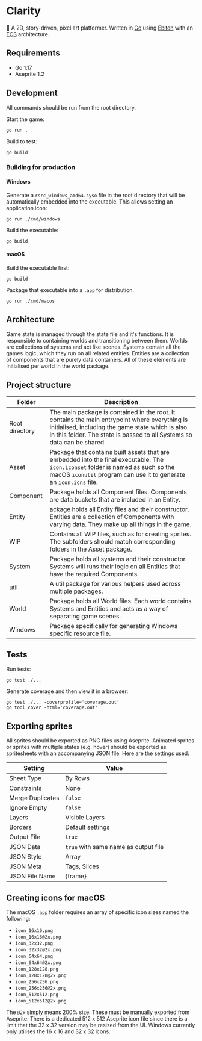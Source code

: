 # Clarity

🌿 A 2D, story-driven, pixel art platformer. Written in [Go](https://golang.org) using [Ebiten](https://ebiten.org) with an [ECS](https://en.wikipedia.org/wiki/Entity_component_system) architecture.

## Requirements

- Go 1.17
- Aseprite 1.2

## Development

All commands should be run from the root directory.

Start the game:
```
go run .
```

Build to test:
```
go build
```

### Building for production

#### Windows

Generate a `rsrc_windows_amd64.syso` file in the root directory that will be automatically embedded into the executable. This allows setting an application icon:
```
go run ./cmd/windows
```

Build the executable:
```
go build
```

#### macOS

Build the executable first:
```
go build
```

Package that executable into a `.app` for distribution.
```
go run ./cmd/macos
```

## Architecture

Game state is managed through the state file and it's functions. It is responsible to containing worlds and transitioning between them. Worlds are collections of systems and act like scenes. Systems contain all the games logic, which they run on all related entities. Entities are a collection of components that are purely data containers. All of these elements are initialised per world in the world package.

## Project structure

Folder | Description
--- | ---
Root directory | The main package is contained in the root. It contains the main entrypoint where everything is initialised, including the game state which is also in this folder. The state is passed to all Systems so data can be shared.
Asset | Package that contains built assets that are embedded into the final executable. The `icon.iconset` folder is named as such so the macOS `iconutil` program can use it to generate an `icon.icns` file.
Component | Package holds all Component files. Components are data buckets that are included in an Entity.
Entity | ackage holds all Entity files and their constructor. Entities are a collection of Components with varying data. They make up all things in the game.
WIP | Contains all WIP files, such as for creating sprites. The subfolders should match corresponding folders in the Asset package.
System | Package holds all systems and their constructor. Systems will runs their logic on all Entities that have the required Components.
util | A util package for various helpers used across multiple packages.
World | Package holds all World files. Each world contains Systems and Entities and acts as a way of separating game scenes.
Windows | Package specifically for generating Windows specific resource file.

## Tests

Run tests:
```
go test ./...
```

Generate coverage and then view it in a browser:
```
go test ./... -coverprofile='coverage.out'
go tool cover -html='coverage.out'
```

## Exporting sprites

All sprites should be exported as PNG files using Aseprite. Animated sprites or sprites with multiple states (e.g. hover) should be exported as spritesheets with an accompanying JSON file. Here are the settings used:

Setting | Value
--- | ---
Sheet Type | By Rows
Constraints | None
Merge Duplicates | `false`
Ignore Empty | `false`
Layers | Visible Layers
Borders | Default settings
Output File | `true`
JSON Data | `true` with same name as output file
JSON Style | Array
JSON Meta | Tags, Slices
JSON File Name | {frame}

## Creating icons for macOS

The macOS `.app` folder requires an array of specific icon sizes named the following:

- `icon_16x16.png`
- `icon_16x16@2x.png`
- `icon_32x32.png`
- `icon_32x32@2x.png`
- `icon_64x64.png`
- `icon_64x64@2x.png`
- `icon_128x128.png`
- `icon_128x128@2x.png`
- `icon_256x256.png`
- `icon_256x256@2x.png`
- `icon_512x512.png`
- `icon_512x512@2x.png`

The `@2x` simply means 200% size. These must be manually exported from Aseprite. There is a dedicated 512 x 512 Aseprite icon file since there is a limit that the 32 x 32 version may be resized from the UI. Windows currently only utilises the 16 x 16 and 32 x 32 icons.